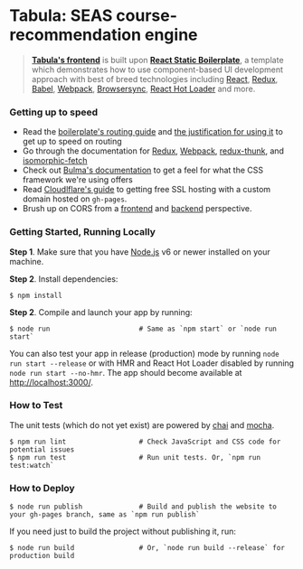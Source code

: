# Tabula: SEAS course-recommendation engine

> [**Tabula's frontend**](https://www.tabula.life) is built upon [**React Static Boilerplate**](https://github.com/kriasoft/react-static-boilerplate), 
> a template which demonstrates how to use component-based UI development approach with best of breed
> technologies including [React](http://facebook.github.io/react/), [Redux](http://redux.js.org/),
> [Babel](http://babeljs.io/), [Webpack](https://webpack.github.io/), [Browsersync](https://browsersync.io/),
> [React Hot Loader](http://gaearon.github.io/react-hot-loader/) and more.

### Getting up to speed

* Read the [boilerplate's routing guide](https://medium.freecodecamp.com/you-might-not-need-react-router-38673620f3d#.i818ofeqo) and [the justification for using it](https://github.com/kriasoft/react-static-boilerplate/blob/master/docs/routing-and-navigation.md) to get up to speed on routing
* Go through the documentation for [Redux](http://redux.js.org/docs/introduction/), [Webpack](https://webpack.js.org/concepts/), [redux-thunk](https://github.com/gaearon/redux-thunk), and [isomorphic-fetch](https://github.com/matthew-andrews/isomorphic-fetch)
* Check out [Bulma's documentation](http://bulma.io/documentation/overview/start/) to get a feel for what the CSS framework we're using offers
* Read [Cloudlflare's guide](https://blog.cloudflare.com/secure-and-fast-github-pages-with-cloudflare/) to getting free SSL hosting with a custom domain hosted on `gh-pages`.
* Brush up on CORS from a [frontend](https://developer.mozilla.org/en-US/docs/Web/HTTP/Access_control_CORS) and [backend](https://medium.com/statuscode/cors-a-guided-tour-4e72230a8739) perspective.

### Getting Started, Running Locally

**Step 1**. Make sure that you have [Node.js](https://nodejs.org/) v6 or newer installed on your
machine.

**Step 2**. Install dependencies:

```shell
$ npm install
```

**Step 2**. Compile and launch your app by running:

```shell
$ node run                      # Same as `npm start` or `node run start`
```

You can also test your app in release (production) mode by running `node run start --release` or
with HMR and React Hot Loader disabled by running `node run start --no-hmr`. The app should become
available at [http://localhost:3000/](http://localhost:3000/).

### How to Test

The unit tests (which do not yet exist) are powered by [chai](http://chaijs.com/) and [mocha](http://mochajs.org/).

```shell
$ npm run lint                  # Check JavaScript and CSS code for potential issues
$ npm run test                  # Run unit tests. Or, `npm run test:watch`
```

### How to Deploy

```shell
$ node run publish              # Build and publish the website to your gh-pages branch, same as `npm run publish`
```

If you need just to build the project without publishing it, run:

```shell
$ node run build                # Or, `node run build --release` for production build
```
